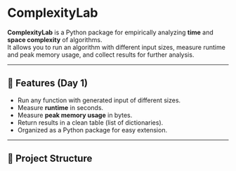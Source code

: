 # ComplexityLab

**ComplexityLab** is a Python package for empirically analyzing **time** and **space complexity** of algorithms.  
It allows you to run an algorithm with different input sizes, measure runtime and peak memory usage, and collect results for further analysis.

---

## 📌 Features (Day 1)
- Run any function with generated input of different sizes.
- Measure **runtime** in seconds.
- Measure **peak memory usage** in bytes.
- Return results in a clean table (list of dictionaries).
- Organized as a Python package for easy extension.

---

## 📂 Project Structure
